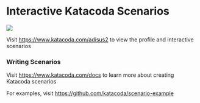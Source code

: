 # Interactive Katacoda Scenarios

[![](http://shields.katacoda.com/katacoda/adisus2/count.svg)](https://www.katacoda.com/adisus2 "Get your profile on Katacoda.com")

Visit https://www.katacoda.com/adisus2 to view the profile and interactive scenarios

### Writing Scenarios
Visit https://www.katacoda.com/docs to learn more about creating Katacoda scenarios

For examples, visit https://github.com/katacoda/scenario-example
